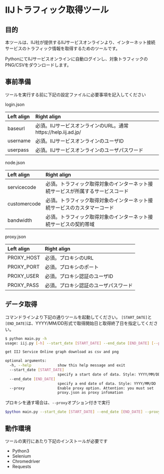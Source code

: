 IIJトラフィック取得ツール
=========

目的
---------------

本ツールは、IIJ社が提供するIIJサービスオンラインより、インターネット接続サービスのトラフィック情報を取得するためのツールです。

PythonにてIIJサービスオンラインに自動ログインし、対象トラフィックのPNG/CSVをダウンロードします。
  
事前準備
---------------

ツールを実行する前に下記の設定ファイルに必要事項を記入してください

login.json  

| Left align | Right align |
|:-----------|:------------|
| baseurl    | 必須。IIJサービスオンラインのURL。通常https://help.iij.ad.jp/ |
| username   | 必須。IIJサービスオンラインのユーザID |
| userpass   | 必須。IIJサービスオンラインのユーザパスワード |

node.json

| Left align | Right align |
|:-----------|:------------|
| servicecode   | 必須。トラフィック取得対象のインターネット接続サービスが所属するサービスコード |
| customercode  | 必須。トラフィック取得対象のインターネット接続サービスのカスタマーコード |
| bandwidth     | 必須。トラフィック取得対象のインターネット接続サービスの契約帯域 |

proxy.json

| Left align | Right align |
|:-----------|:------------|
| PROXY_HOST | 必須。プロキシのURL |
| PROXY_PORT | 必須。プロキシのポート |
| PROXY_USER | 必須。プロキシ認証のユーザID |
| PROXY_PASS | 必須。プロキシ認証のユーザパスワード |

データ取得
---------------

コマンドラインより下記の通りツールを起動してください。
`[START_DATE]`と`[END_DATE]`は、YYYY/MM/DD形式で取得開始日と取得終了日を指定してください。

```sh
$ python main.py -h
usage: iij.py [-h] --start_date [START_DATE] --end_date [END_DATE] [--proxy]

get IIJ Service Online graph download as csv and png

optional arguments:
  -h, --help            show this help message and exit
  --start_date [START_DATE]
                        specify a start date of data. Style: YYYY/MM/DD
  --end_date [END_DATE]
                        specify a end date of data. Style: YYYY/MM/DD
  --proxy               Enable proxy option. Attention: you must set
                        proxy.json as proxy infomation
```

プロキシを通す場合は、`--proxy`オプション付きで実行

```sh
$python main.py --start_date [START_DATE] --end_date [END_DATE] --proxy
```

動作環境
---------------

ツールの実行にあたり下記のインストールが必要です

* Python3
* Selenium
* Chromedriver
* Requests
